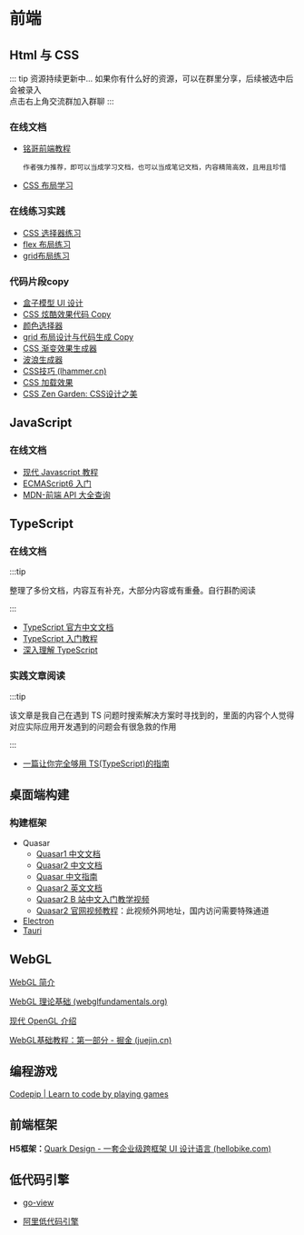 # 前端

## Html 与 CSS

::: tip 资源持续更新中...
如果你有什么好的资源，可以在群里分享，后续被选中后会被录入 <br>
点击右上角交流群加入群聊
:::

### 在线文档

- [铭哥前端教程](https://learn.fuming.site/)

  ```
  作者强力推荐，即可以当成学习文档，也可以当成笔记文档，内容精简高效，且用且珍惜
  ```

  
- [CSS 布局学习](https://zh.learnlayout.com/toc.html)

### 在线练习实践

- [CSS 选择器练习](https://flukeout.github.io/)
- [flex 布局练习](http://flexboxfroggy.com/)
- [grid布局练习](https://codepip.com/games/grid-garden/)

### 代码片段copy

- [盒子模型 UI 设计](https://neumorphism.io/#e0e0e0)
- [CSS 炫酷效果代码 Copy](https://uiverse.io/)
- [颜色选择器](https://color.hailpixel.com/)
- [grid 布局设计与代码生成 Copy](https://cssgr.id/)
- [CSS 渐变效果生成器](https://cssgradient.io/)
- [波浪生成器](https://getwaves.io/)
- [CSS技巧 (lhammer.cn)](https://lhammer.cn/You-need-to-know-css/#/)
- [CSS 加载效果](https://loading.io/css/)
- [CSS Zen Garden: CSS设计之美](http://www.csszengarden.com/tr/zh-tw/214/)

## JavaScript

### 在线文档

- [现代 Javascript 教程](https://zh.javascript.info/)
- [ECMAScript6 入门](https://es6.ruanyifeng.com/#docs/destructuring)
- [MDN-前端 API 大全查询](https://developer.mozilla.org/zh-CN/)

## TypeScript

### 在线文档

:::tip

整理了多份文档，内容互有补充，大部分内容或有重叠。自行斟酌阅读

:::

- [TypeScript 官方中文文档](https://www.tslang.cn/docs/home.html)
- [TypeScript 入门教程](http://ts.xcatliu.com/introduction/index.html)
- [深入理解 TypeScript](https://jkchao.github.io/typescript-book-chinese/#why)

### 实践文章阅读

:::tip

该文章是我自己在遇到 TS 问题时搜索解决方案时寻找到的，里面的内容个人觉得对应实际应用开发遇到的问题会有很急救的作用

:::

- [一篇让你完全够用 TS(TypeScript)的指南](https://zhuanlan.zhihu.com/p/505175155)

## 桌面端构建

### 构建框架

- Quasar
  - [Quasar1 中文文档](http://www.quasarchs.com/)
  - [Quasar2 中文文档](https://quasar-cn.cn/)
  - [Quasar 中文指南](http://v0-16.quasarchs.com/guide/)
  - [Quasar2 英文文档](https://quasar.dev/)
  - [Quasar2 B 站中文入门教学视频](https://www.bilibili.com/video/BV1pA4y197Zc/?spm_id_from=333.788.video.desc.click&vd_source=4db4edf8e68a4ceac9f0a41212e6f026)
  - [Quasar2 官网视频教程](https://www.youtube.com/watch?v=CkHM8VLxuus)：此视频外网地址，国内访问需要特殊通道
- [Electron](https://www.electronjs.org/)
- [Tauri](https://tauri.app/zh/)

## WebGL

[WebGL 简介](https://dev.opera.com/articles/introduction-to-webgl-part-1/)

[WebGL 理论基础 (webglfundamentals.org)](https://webglfundamentals.org/webgl/lessons/zh_cn/)

[现代 OpenGL 介绍](https://duriansoftware.com/joe/An-intro-to-modern-OpenGL.-Table-of-Contents.html)

[WebGL基础教程：第一部分 - 掘金 (juejin.cn)](https://juejin.cn/post/6844903760246882318)



## 编程游戏

[Codepip | Learn to code by playing games](https://codepip.com/)

## 前端框架

**H5框架：**[Quark Design - 一套企业级跨框架 UI 设计语言 (hellobike.com)](https://quark-design.hellobike.com/#/)

<!-- **微前端框架：**[零界-index (lingjie-js.github.io)](https://lingjie-js.github.io/lingjie/dist/page/docs/index.html) -->



## 低代码引擎

- [go-view](https://gitee.com/dromara/go-view?_from=gitee_search)

- [阿里低代码引擎](https://lowcode-engine.cn/)
